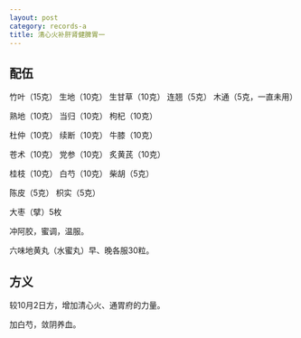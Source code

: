 ```yaml
---
layout: post
category: records-a
title: 清心火补肝肾健脾胃一
---
```


## 配伍 ##

竹叶（15克） 生地（10克） 生甘草（10克） 连翘（5克） 木通（5克，一直未用）

熟地（10克） 当归（10克） 枸杞（10克）

杜仲（10克） 续断（10克） 牛膝（10克）

苍术（10克） 党参（10克） 炙黄芪（10克）

桂枝（10克） 白芍（10克） 柴胡（5克） 

陈皮（5克） 枳实（5克）

大枣（擘）5枚

冲阿胶，蜜调，温服。

六味地黄丸（水蜜丸）早、晚各服30粒。

## 方义 ##

较10月2日方，增加清心火、通胃府的力量。

加白芍，敛阴养血。


